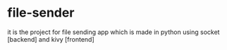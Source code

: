 # file-sender
it is the project for file sending app which is made in python using socket [backend] and kivy [frontend]
